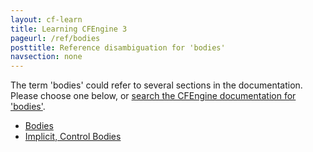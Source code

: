 ```yaml
---
layout: cf-learn
title: Learning CFEngine 3
pageurl: /ref/bodies
posttitle: Reference disambiguation for 'bodies'
navsection: none
---
```


The term 'bodies' could refer to several sections in the documentation. Please choose one below, or
[search the CFEngine documentation for 'bodies'](http://cfengine.com/docs/3.5/search.html?q=bodies).

- [Bodies](http://cfengine.com/docs/3.5/manuals-language-concepts-bodies.html#bodies)
- [Implicit, Control Bodies](http://cfengine.com/docs/3.5/manuals-language-concepts-bodies.html#implicit,-control-bodies)
